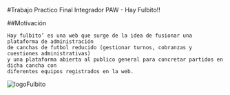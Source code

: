 #Trabajo Practico Final Integrador PAW - Hay Fulbito!!

##Motivación
~~~
Hay fulbito’ es una web que surge de la idea de fusionar una plataforma de administración
de canchas de futbol reducido (gestionar turnos, cobranzas y cuestiones administrativas)
y una plataforma abierta al publico general para concretar partidos en dicha cancha con
diferentes equipos registrados en la web.
~~~

![logoFulbito](logof.png "hayFulbito")  
